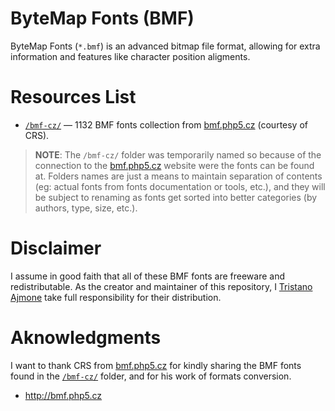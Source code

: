 # ByteMap Fonts (BMF)

ByteMap Fonts (`*.bmf`) is an advanced bitmap file format, allowing for extra information and features like character position aligments.


# Resources List

-   [`/bmf-cz/`][bmf-cz] — 1132 BMF fonts collection from [bmf.php5.cz](http://bmf.php5.cz/) (courtesy of CRS).

> **NOTE**: The `/bmf-cz/` folder was temporarily named so because of the connection to the [bmf.php5.cz] website were the fonts can be found at. Folders names are just a means to maintain separation of contents (eg: actual fonts from fonts documentation or tools, etc.), and they will be subject to renaming as fonts get sorted into better categories (by authors, type, size, etc.).

# Disclaimer

I assume in good faith that all of these BMF fonts are freeware and redistributable. As the creator and maintainer of this repository, I [Tristano Ajmone] take full responsibility for their distribution.

# Aknowledgments

I want to thank CRS from [bmf.php5.cz] for kindly sharing the BMF fonts found in the [`/bmf-cz/`][bmf-cz] folder, and for his work of formats conversion.

-  http://bmf.php5.cz

<!-----------------------------------------------------------------------------
                               REFERENCE LINKS                                
------------------------------------------------------------------------------>


[bmf.php5.cz]: http://bmf.php5.cz/

<!-- project files & folders -->

[bmf-cz]: ./bmf-cz

<!-- people -->

[Tristano Ajmone]: https://github.com/tajmone "View Tristano Ajmone's GitHub profile"


<!-- EOF -->
